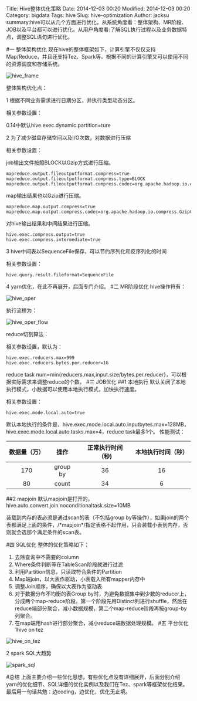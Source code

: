 Title: Hive整体优化策略
Date: 2014-12-03 00:20
Modified: 2014-12-03 00:20
Category: bigdata
Tags: hive
Slug: hive-optimization
Author: jacksu
summary:hive可以从几个方面进行优化，从系统角度看：整体架构、MR阶段、JOB以及平台都可以进行优化。从用户角度看:了解SQL执行过程以及业务数据特点，调整SQL语句进行优化。

#一 整体架构优化
现在hive的整体框架如下，计算引擎不仅仅支持Map/Reduce，并且还支持Tez、Spark等。根据不同的计算引擎又可以使用不同的资源调度和存储系统。

![hive_frame](http://jacksu.github.io/static/bigdata/hive_frame)

整体架构优化点：

1 根据不同业务需求进行日期分区，并执行类型动态分区。

相关参数设置：

0.14中默认hive.exec.dynamic.partition=ture

2 为了减少磁盘存储空间以及I/O次数，对数据进行压缩

相关参数设置：

job输出文件按照BLOCK以Gzip方式进行压缩。

```
mapreduce.output.fileoutputformat.compress=true
mapreduce.output.fileoutputformat.compress.type=BLOCK
mapreduce.output.fileoutputformat.compress.codec=org.apache.hadoop.io.compress.GzipCodec
```
map输出结果也以Gzip进行压缩。

```
mapreduce.map.output.compress=true
mapreduce.map.output.compress.codec=org.apache.hadoop.io.compress.GzipCodec
```
对hive输出结果和中间结果进行压缩。

```
hive.exec.compress.output=true
hive.exec.compress.intermediate=true
```

3 hive中间表以SequenceFile保存，可以节约序列化和反序列化的时间

相关参数设置：

```
hive.query.result.fileformat=SequenceFile
```

4 yarn优化，在此不再展开，后面专门介绍。
#二 MR阶段优化
hive操作符有：

![hive_oper](http://jacksu.github.io/static/bigdata/hive_oper)

执行流程为：

![hive_oper_flow](http://jacksu.github.io/static/bigdata/hive_oper_flow)

reduce切割算法：

相关参数设置，默认为：

```
hive.exec.reducers.max=999
hive.exec.reducers.bytes.per.reducer=1G 
```
reduce task num=min{reducers.max,input.size/bytes.per.reducer}，可以根据实际需求来调整reduce的个数。
#三 JOB优化
##1 本地执行
默认关闭了本地执行模式，小数据可以使用本地执行模式，加快执行速度。

相关参数设置：

```
hive.exec.mode.local.auto=true 
```
默认本地执行的条件是，hive.exec.mode.local.auto.inputbytes.max=128MB， hive.exec.mode.local.auto.tasks.max=4，reduce task最多1个。
性能测试：


|数据量（万）|操作|正常执行时间（秒)|本地执行时间（秒）|
|:---:|:---:|:---:|:---:|
|170|group by|36|16|
|80|count|34|6|

##2 mapjoin
默认mapjoin是打开的，
hive.auto.convert.join.noconditionaltask.size=10MB


装载到内存的表必须是通过scan的表（不包括group by等操作），如果join的两个表都满足上面的条件，/\*mapjoin\*/指定表格不起作用，只会装载小表到内存，否则就会选那个满足条件的scan表。

#四 SQL优化
整体的优化策略如下：

1. 去除查询中不需要的column
2. Where条件判断等在TableScan阶段就进行过滤
3. 利用Partition信息，只读取符合条件的Partition
4. Map端join，以大表作驱动，小表载入所有mapper内存中
5. 调整Join顺序，确保以大表作为驱动表
6. 对于数据分布不均衡的表Group by时，为避免数据集中到少数的reducer上，分成两个map-reduce阶段。第一个阶段先用Distinct列进行shuffle，然后在reduce端部分聚合，减小数据规模，第二个map-reduce阶段再按group-by列聚合。
7. 在map端用hash进行部分聚合，减小reduce端数据处理规模。
#五 平台优化
1hive on tez

![hive_on_tez](http://jacksu.github.io/static/bigdata/hive_on_tez)

2 spark SQL大趋势

![spark_sql](http://jacksu.github.io/static/bigdata/spark_sql)

#总结
上面主要介绍一些优化思想，有些优化点没有详细展开，后面分别介绍yarn的优化细节、SQL详细的优化实例以及我们在Tez、spark等框架优化结果。最后用一句话共勉：边coding，边优化，优化无止境。
